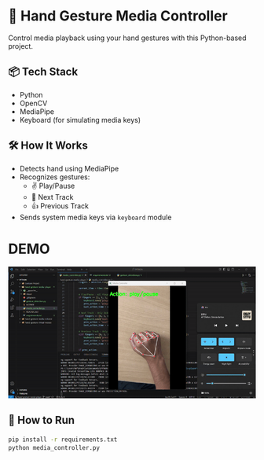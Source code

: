 # 🎵 Hand Gesture Media Controller

Control media playback using your hand gestures with this Python-based project.

## 📦 Tech Stack
- Python
- OpenCV
- MediaPipe
- Keyboard (for simulating media keys)

## 🛠️ How It Works
- Detects hand using MediaPipe
- Recognizes gestures:
  - ✌️ Play/Pause
  - 🤙 Next Track
  - 👍 Previous Track
- Sends system media keys via `keyboard` module

# DEMO
![Demo](visual/demo.gif)

## 🚀 How to Run
```bash
pip install -r requirements.txt
python media_controller.py
